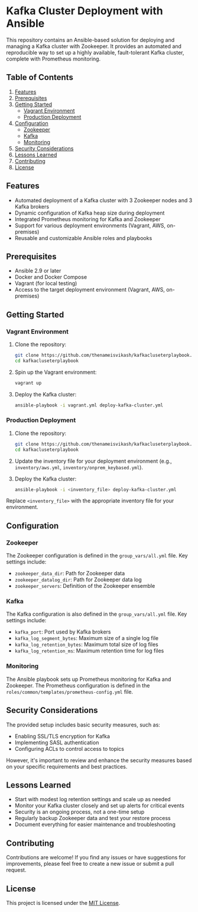 
# Kafka Cluster Deployment with Ansible

This repository contains an Ansible-based solution for deploying and managing a Kafka cluster with Zookeeper. It provides an automated and reproducible way to set up a highly available, fault-tolerant Kafka cluster, complete with Prometheus monitoring.

## Table of Contents

1. [Features](#features)
2. [Prerequisites](#prerequisites)
3. [Getting Started](#getting-started)
   - [Vagrant Environment](#vagrant-environment)
   - [Production Deployment](#production-deployment)
4. [Configuration](#configuration)
   - [Zookeeper](#zookeeper)
   - [Kafka](#kafka)
   - [Monitoring](#monitoring)
5. [Security Considerations](#security-considerations)
6. [Lessons Learned](#lessons-learned)
7. [Contributing](#contributing)
8. [License](#license)

## Features

- Automated deployment of a Kafka cluster with 3 Zookeeper nodes and 3 Kafka brokers
- Dynamic configuration of Kafka heap size during deployment
- Integrated Prometheus monitoring for Kafka and Zookeeper
- Support for various deployment environments (Vagrant, AWS, on-premises)
- Reusable and customizable Ansible roles and playbooks

## Prerequisites

- Ansible 2.9 or later
- Docker and Docker Compose
- Vagrant (for local testing)
- Access to the target deployment environment (Vagrant, AWS, on-premises)

## Getting Started

### Vagrant Environment

1. Clone the repository:

   ```bash
   git clone https://github.com/thenameisvikash/kafkacluseterplaybook.git
   cd kafkacluseterplaybook
   ```

2. Spin up the Vagrant environment:

   ```bash
   vagrant up
   ```

3. Deploy the Kafka cluster:

   ```bash
   ansible-playbook -i vagrant.yml deploy-kafka-cluster.yml
   ```

### Production Deployment

1. Clone the repository:

   ```bash
   git clone https://github.com/thenameisvikash/kafkacluseterplaybook.git
   cd kafkacluseterplaybook
   ```

2. Update the inventory file for your deployment environment (e.g., `inventory/aws.yml`, `inventory/onprem_keybased.yml`).

3. Deploy the Kafka cluster:

   ```bash
   ansible-playbook -i <inventory_file> deploy-kafka-cluster.yml
   ```

Replace `<inventory_file>` with the appropriate inventory file for your environment.

## Configuration

### Zookeeper

The Zookeeper configuration is defined in the `group_vars/all.yml` file. Key settings include:

- `zookeeper_data_dir`: Path for Zookeeper data
- `zookeeper_datalog_dir`: Path for Zookeeper data log
- `zookeeper_servers`: Definition of the Zookeeper ensemble

### Kafka

The Kafka configuration is also defined in the `group_vars/all.yml` file. Key settings include:

- `kafka_port`: Port used by Kafka brokers
- `kafka_log_segment_bytes`: Maximum size of a single log file
- `kafka_log_retention_bytes`: Maximum total size of log files
- `kafka_log_retention_ms`: Maximum retention time for log files

### Monitoring

The Ansible playbook sets up Prometheus monitoring for Kafka and Zookeeper. The Prometheus configuration is defined in the `roles/common/templates/prometheus-config.yml` file.

## Security Considerations

The provided setup includes basic security measures, such as:

- Enabling SSL/TLS encryption for Kafka
- Implementing SASL authentication
- Configuring ACLs to control access to topics

However, it's important to review and enhance the security measures based on your specific requirements and best practices.

## Lessons Learned

- Start with modest log retention settings and scale up as needed
- Monitor your Kafka cluster closely and set up alerts for critical events
- Security is an ongoing process, not a one-time setup
- Regularly backup Zookeeper data and test your restore process
- Document everything for easier maintenance and troubleshooting

## Contributing

Contributions are welcome! If you find any issues or have suggestions for improvements, please feel free to create a new issue or submit a pull request.

## License

This project is licensed under the [MIT License](LICENSE).
```
